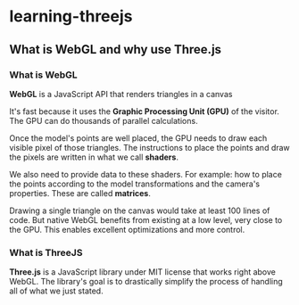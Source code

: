 # learning-threejs

## What is WebGL and why use Three.js

### What is WebGL

**WebGL** is a JavaScript API that renders triangles in a canvas

It's fast because it uses the **Graphic Processing Unit (GPU)** of the visitor. The GPU can do thousands of parallel calculations.

Once the model's points are well placed, the GPU needs to draw each visible pixel of those triangles. The instructions to place the points and draw the pixels are written in what we call **shaders**.

We also need to provide data to these shaders. For example: how to place the points according to the model transformations and the camera's properties. These are called **matrices**.

Drawing a single triangle on the canvas would take at least 100 lines of code. But native WebGL benefits from existing at a low level, very close to the GPU. This enables excellent optimizations and more control.

### What is ThreeJS

**Three.js** is a JavaScript library under MIT license that works right above WebGL. The library's goal is to drastically simplify the process of handling all of what we just stated.